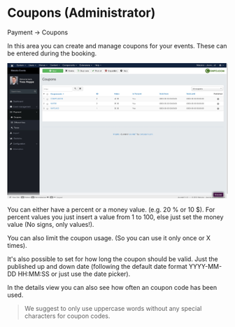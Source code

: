 # Coupons (Administrator)

Payment -> Coupons

In this area you can create and manage coupons for your events. These can be entered during the booking.

![](coupons.jpg)

You can either have a percent or a money value. (e.g. 20 % or 10 $). For percent values you just insert a value from 1 to 100, else just set the money value (No signs, only values!).

You can also limit the coupon usage. (So you can use it only once or X times).

It's also possible to set for how long the coupon should be valid. Just the published up and down date (following the default date format YYYY-MM-DD HH:MM:SS or just use the date picker).

In the details view you can also see how often an coupon code has been used.

> We suggest to only use uppercase words without any special characters for coupon codes.

